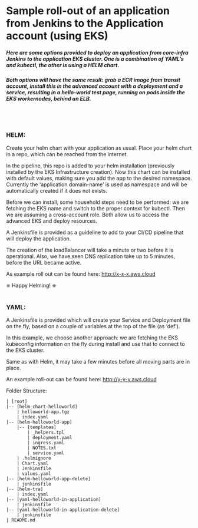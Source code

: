 # Sample roll-out of an application from Jenkins to the Application account (using EKS)

##### Here are some options provided to deploy an application from core-infra Jenkins to the application EKS cluster.  One is a combination of YAML's and kubectl, the other is using a HELM chart.  

##### Both options will have the same result: grab a ECR image from transit account, install this in the advanced account with a deployment and a service, resulting in a hello-world test page, running on pods inside the EKS workernodes, behind an ELB.  
<br></br>
### HELM:
Create your helm chart with your application as usual.  Place your helm chart in a repo, which can be reached from the internet.  

In the pipeline, this repo is added to your helm installation (previously installed by the EKS Infrastructure creation).  Now this chart can be installed with default values, making sure you add the app to the desired namespace.  Currently the ‘application domain-name’ is used as namespace and will be automatically created if it does not exists.  

Before we can install, some household steps need to be performed: we are fetching the EKS name and switch to the proper context for kubectl.  Then we are assuming a cross-account role.  Both allow us to access the advanced EKS and deploy resources.  

A Jenkinsfile is provided as a guideline to add to your CI/CD pipeline that will deploy the application.  

The creation of the loadBalancer will take a minute or two before it is operational.  Also, we have seen DNS replication take up to 5 minutes, before the URL became active.  

As example roll out can be found here: http://x-x-x.aws.cloud

⎈ Happy Helming! ⎈
<br></br>
### YAML:
A Jenkinsfile is provided which will create your Service and Deployment file on the fly, based on a couple of variables at the top of the file (as ‘def’).  

In this example, we choose another approach: we are fetching the EKS kubeconfig information on the fly during install and use that to connect to the EKS cluster.

Same as with Helm, it may take a few minutes before all moving parts are in place.  

An example roll-out can be found here: http://y-y-y.aws.cloud

Folder Structure:
```
| [root]
|-- [helm-chart-helloworld]
    | helloworld-app.tgz
    | index.yaml
|-- [helm-helloworld-app]
    |-- [templates]
        | _helpers.tpl
        | deployment.yaml
        | ingress.yaml
        | NOTES.txt
        | service.yaml
    | .helmignore
    | Chart.yaml
    | Jenkinsfile
    | values.yaml
|-- [helm-helloworld-app-delete]
    | jenkinsfile
|-- [helm-tra]
    | index.yaml
|-- [yaml-helloworld-in-application]
    | jenkinsfile
|-- [yaml-helloworld-in-application-delete]
    | jenkinsfile
| README.md
```